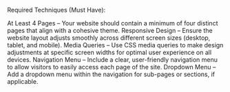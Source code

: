 Required Techniques (Must Have):

At Least 4 Pages – Your website should contain a minimum of four distinct pages that align with a cohesive theme.
Responsive Design – Ensure the website layout adjusts smoothly across different screen sizes (desktop, tablet, and mobile).
Media Queries – Use CSS media queries to make design adjustments at specific screen widths for optimal user experience on all devices.
Navigation Menu – Include a clear, user-friendly navigation menu to allow visitors to easily access each page of the site.
Dropdown Menu – Add a dropdown menu within the navigation for sub-pages or sections, if applicable.